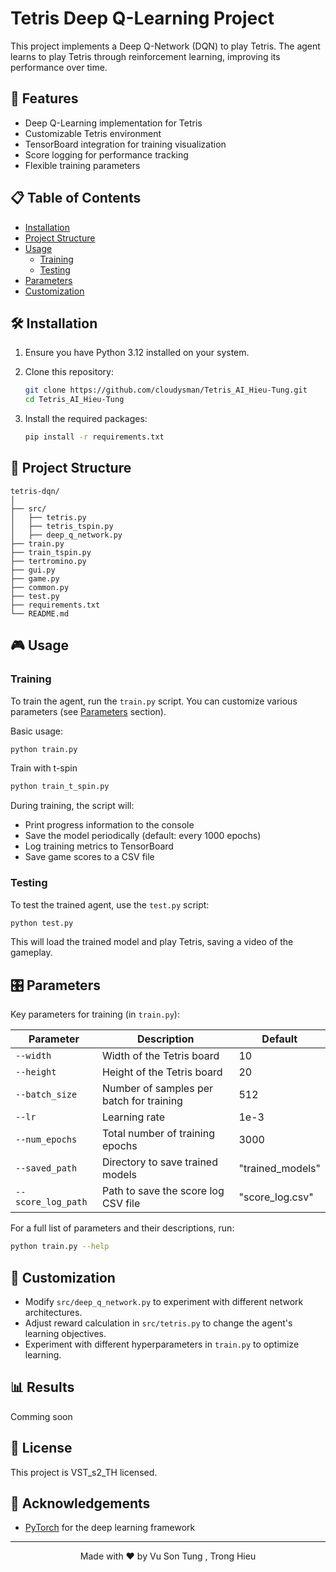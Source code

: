 # Tetris Deep Q-Learning Project
This project implements a Deep Q-Network (DQN) to play Tetris. The agent learns to play Tetris through reinforcement learning, improving its performance over time.

## 🚀 Features

- Deep Q-Learning implementation for Tetris
- Customizable Tetris environment
- TensorBoard integration for training visualization
- Score logging for performance tracking
- Flexible training parameters

## 📋 Table of Contents
- [Installation](#installation)
- [Project Structure](#project-structure)
- [Usage](#usage)
  - [Training](#training)
  - [Testing](#testing)
- [Parameters](#parameters)
- [Customization](#customization)

## 🛠 Installation

1. Ensure you have Python 3.12 installed on your system.

2. Clone this repository:
   ```bash
   git clone https://github.com/cloudysman/Tetris_AI_Hieu-Tung.git
   cd Tetris_AI_Hieu-Tung
   ```

3. Install the required packages:
   ```bash
   pip install -r requirements.txt
   ```

## 📁 Project Structure

```
tetris-dqn/
│
├── src/
│   ├── tetris.py         
│   ├── tetris_tspin.py         
│   ├── deep_q_network.py         
├── train.py             
├── train_tspin.py             
├── tertromino.py             
├── gui.py             
├── game.py             
├── common.py             
├── test.py              
├── requirements.txt     
└── README.md            
```

## 🎮 Usage

### Training

To train the agent, run the `train.py` script. You can customize various parameters (see [Parameters](#parameters) section).

Basic usage:
```bash
python train.py
```

Train with t-spin
```bash
python train_t_spin.py
```

During training, the script will:
- Print progress information to the console
- Save the model periodically (default: every 1000 epochs)
- Log training metrics to TensorBoard
- Save game scores to a CSV file

### Testing

To test the trained agent, use the `test.py` script:

```bash
python test.py
```

This will load the trained model and play Tetris, saving a video of the gameplay.

## 🎛 Parameters

Key parameters for training (in `train.py`):

| Parameter | Description | Default |
|-----------|-------------|---------|
| `--width` | Width of the Tetris board | 10 |
| `--height` | Height of the Tetris board | 20 |
| `--batch_size` | Number of samples per batch for training | 512 |
| `--lr` | Learning rate | 1e-3 |
| `--num_epochs` | Total number of training epochs | 3000 |
| `--saved_path` | Directory to save trained models | "trained_models" |
| `--score_log_path` | Path to save the score log CSV file | "score_log.csv" |

For a full list of parameters and their descriptions, run:
```bash
python train.py --help
```

## 🔧 Customization

- Modify `src/deep_q_network.py` to experiment with different network architectures.
- Adjust reward calculation in `src/tetris.py` to change the agent's learning objectives.
- Experiment with different hyperparameters in `train.py` to optimize learning.

## 📊 Results

Comming soon

## 📜 License

This project is VST_s2_TH licensed.

## 🙏 Acknowledgements

- [PyTorch](https://pytorch.org/) for the deep learning framework
---

<p align="center">
  Made with ❤️ by Vu Son Tung , Trong Hieu
</p>
